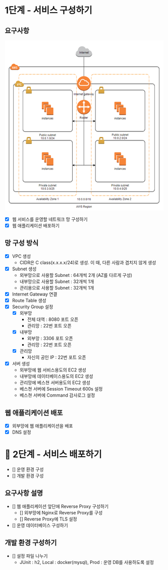 
# 1단계 - 서비스 구성하기

## 요구사항

![img.png](imgs/img.png)

- [X] 웹 서비스를 운영할 네트워크 망 구성하기
- [X] 웹 애플리케이션 배포하기

## 망 구성 방식
- [X] VPC 생성
  - CIDR은 C class(x.x.x.x/24)로 생성. 이 때, 다른 사람과 겹치지 않게 생성
- [X] Subnet 생성
  - 외부망으로 사용할 Subnet : 64개씩 2개 (AZ를 다르게 구성)
  - 내부망으로 사용할 Subnet : 32개씩 1개
  - 관리용으로 사용할 Subnet : 32개씩 1개
- [X] Internet Gateway 연결
- [X] Route Table 생성
- [X] Security Group 설정
  - [X] 외부망
    - 전체 대역 : 8080 포트 오픈
    - 관리망 : 22번 포트 오픈
  - [X] 내부망 
    - 외부망 : 3306 포트 오픈 
    - 관리망 : 22번 포트 오픈
  - [X] 관리망
    - 자신의 공인 IP : 22번 포트 오픈 
- [X] 서버 생성 
  - 외부망에 웹 서비스용도의 EC2 생성 
  - 내부망에 데이터베이스용도의 EC2 생성 
  - 관리망에 베스쳔 서버용도의 EC2 생성 
  - 베스쳔 서버에 Session Timeout 600s 설정 
  - 베스쳔 서버에 Command 감사로그 설정

## 웹 애플리케이션 배포
- [X] 외부망에 웹 애플리케이션을 배포
- [X] DNS 설정

# 🚀 2단계 - 서비스 배포하기

- [] 운영 환경 구성
- [] 개발 환경 구성

## 요구사항 설명
- [] 웹 애플리케이션 앞단에 Reverse Proxy 구성하기
  - [] 외부망에 Nginx로 Reverse Proxy를 구성
  - [] Reverse Proxy에 TLS 설정
- [] 운영 데이터베이스 구성하기

## 개발 환경 구성하기
- [] 설정 파일 나누기
  - JUnit : h2, Local : docker(mysql), Prod : 운영 DB를 사용하도록 설정
